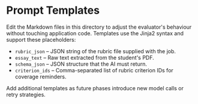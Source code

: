 # Prompt Templates

Edit the Markdown files in this directory to adjust the evaluator's behaviour without touching application code. Templates use the Jinja2 syntax and support these placeholders:

- `rubric_json` – JSON string of the rubric file supplied with the job.
- `essay_text` – Raw text extracted from the student's PDF.
- `schema_json` – JSON structure that the AI must return.
- `criterion_ids` – Comma-separated list of rubric criterion IDs for coverage reminders.

Add additional templates as future phases introduce new model calls or retry strategies.
